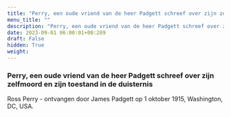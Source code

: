 ```yaml
---
title: "Perry, een oude vriend van de heer Padgett schreef over zijn zelfmoord en zijn toestand in de duisternis"
menu_title: ""
description: "Perry, een oude vriend van de heer Padgett schreef over zijn zelfmoord en zijn toestand in de duisternis"
date: 2023-09-01 06:00:01+00:289
draft: False
hidden: True
weight:
---
```

### Perry, een oude vriend van de heer Padgett schreef over zijn zelfmoord en zijn toestand in de duisternis

Ross Perry - ontvangen door James Padgett op 1 oktober 1915, Washington, DC, USA.
